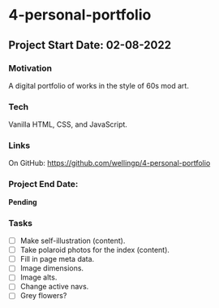 # 4-personal-portfolio

## Project Start Date: 02-08-2022

### Motivation

A digital portfolio of works in the style of 60s mod art.

### Tech
Vanilla HTML, CSS, and JavaScript.

### Links

On GitHub: https://github.com/wellingp/4-personal-portfolio

### Project End Date:

**Pending**

### Tasks

- [ ] Make self-illustration (content).
- [ ] Take polaroid photos for the index (content).
- [ ] Fill in page meta data.
- [ ] Image dimensions.
- [ ] Image alts.
- [ ] Change active navs.
- [ ] Grey flowers?